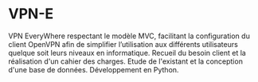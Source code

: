 # VPN-E
VPN EveryWhere respectant le modèle MVC, facilitant la configuration du client OpenVPN afin de simplifier l’utilisation aux différents utilisateurs quelque soit leurs niveaux en informatique. Recueil du besoin client et la réalisation d'un cahier des charges. Etude de l'existant et la conception d'une base de données. Développement en Python.

